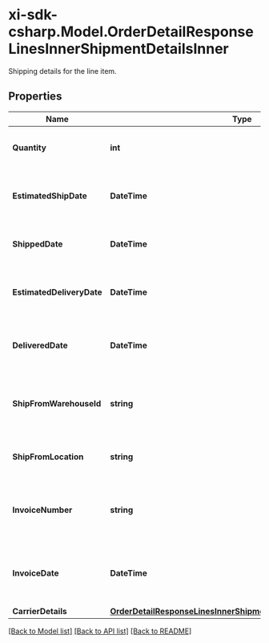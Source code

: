 # xi-sdk-csharp.Model.OrderDetailResponseLinesInnerShipmentDetailsInner
Shipping details for the line item.

## Properties

Name | Type | Description | Notes
------------ | ------------- | ------------- | -------------
**Quantity** | **int** | The quantity shipped of the line item. | [optional] 
**EstimatedShipDate** | **DateTime** | The estimated ship date for the line item. | [optional] 
**ShippedDate** | **DateTime** | The date the line item was shipped. | [optional] 
**EstimatedDeliveryDate** | **DateTime** | The date the line item is expected to be delivered. | [optional] 
**DeliveredDate** | **DateTime** | The actual date of delivery of the line item. | [optional] 
**ShipFromWarehouseId** | **string** | The ID of the warehouse the product will ship from. | [optional] 
**ShipFromLocation** | **string** | The city and state the line item ships from. | [optional] 
**InvoiceNumber** | **string** | The Ingram Micro invoice number for the line item. | [optional] 
**InvoiceDate** | **DateTime** | The date the IngramMicro invoice was created for the line item. | [optional] 
**CarrierDetails** | [**OrderDetailResponseLinesInnerShipmentDetailsInnerCarrierDetails**](OrderDetailResponseLinesInnerShipmentDetailsInnerCarrierDetails.md) |  | [optional] 

[[Back to Model list]](../README.md#documentation-for-models) [[Back to API list]](../README.md#documentation-for-api-endpoints) [[Back to README]](../README.md)

